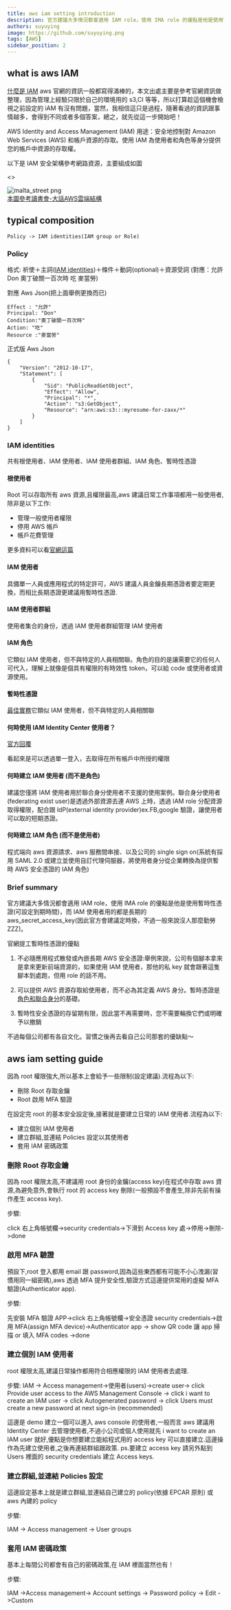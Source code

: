 ```yaml
---
title: aws iam setting introduction
description: 官方建議大多情況都會適用 IAM role，使用 IMA role 的優點是他是使用暫時性憑證(可設定到期時間)，而 IAM 使用者用的都是長期的 aws_secret_access_key(因此官方會建議定時換，不過一般來說沒人那麼勤勞 ZZZ)。
authors: suyuying
image: https://github.com/suyuying.png
tags: [AWS]
sidebar_position: 2
---
```


## what is aws IAM

[什麼是 IAM](https://docs.aws.amazon.com/zh_tw/IAM/latest/UserGuide/service_code_examples.html) aws 官網的資訊一般都寫得滿棒的，本文出處主要是參考官網資訊做整理，因為管理上經驗只限於自己的環境用的 s3,CI 等等，所以打算趁這個機會檢視之前設定的 iAM 有沒有問題，當然，我相信這只是過程，隨著看過的資訊跟事情越多，會得到不同或者多個答案，總之，就先從這一步開始吧！

AWS Identity and Access Management (IAM) 用途：安全地控制對 Amazon Web Services (AWS) 和帳戶資源的存取。使用 IAM 為使用者和角色等身分提供您的帳戶中資源的存取權。

<!--truncate-->

以下是 IAM 安全架構參考網路資源，主要組成如圖

<>

  <div style={{ display: "flex", justifyContent: "center" }}>
    <img
      src={require("./iam-structure.png").default}
      alt="malta_street png"
    />
    
  </div>
  <div className="text-center"><a href="https://hackmd.io/@study-group-aws-book/HkhQ2BlRP" target="_blank" >本圖參考讀書會-大話AWS雲端結構
</a></div>
</>

## typical composition

```
Policy -> IAM identities(IAM group or Role)
```

### Policy

格式: 祈使＋主詞([IAM identities](#iam-identities))＋條件＋動詞(optional)＋資源受詞 (對應：允許 Don 奧丁破關一百次時 吃 麥當勞)

對應 Aws Json(把上面舉例更換而已)

```
Effect : "允許"
Principal: "Don"
Condition:"奧丁破關一百次時"
Action: "吃"
Resource :"麥當勞"
```

正式版 Aws Json

```
{
    "Version": "2012-10-17",
    "Statement": [
        {
            "Sid": "PublicReadGetObject",
            "Effect": "Allow",
            "Principal": "*",
            "Action": "s3:GetObject",
            "Resource": "arn:aws:s3:::myresume-for-zaxx/*"
        }
    ]
}
```

### IAM identities

共有根使用者、IAM 使用者、IAM 使用者群組、IAM 角色、暫時性憑證

#### 根使用者

Root 可以存取所有 aws 資源,且權限最高,aws 建議日常工作事項都用一般使用者,除非是以下工作:

- 管理一般使用者權限
- 停用 AWS 帳戶
- 帳戶花費管理

更多資料可以看[官網這篇](https://docs.aws.amazon.com/accounts/latest/reference/root-user-tasks.html)

#### IAM 使用者

具備單一人員或應用程式的特定許可，AWS 建議人員金鑰長期憑證者要定期更換，而相比長期憑證更建議用暫時性憑證.

#### IAM 使用者群組

使用者集合的身份，透過 IAM 使用者群組管理 IAM 使用者

#### IAM 角色

它類似 IAM 使用者，但不與特定的人員相關聯。角色的目的是讓需要它的任何人可代入，理解上就像是個具有權限的有時效性 token，可以給 code 或使用者或資源使用。

#### 暫時性憑證

[最佳實務](https://docs.aws.amazon.com/zh_tw/IAM/latest/UserGuide/best-practices.html)它類似 IAM 使用者，但不與特定的人員相關聯

#### 何時使用 IAM Identity Center 使用者？

[官方回覆](https://docs.aws.amazon.com/zh_tw/IAM/latest/UserGuide/id.html#id_temp-creds)

看起來是可以透過單一登入，去取得在所有帳戶中所授的權限

#### 何時建立 IAM 使用者 (而不是角色)

建議您僅將 IAM 使用者用於聯合身分使用者不支援的使用案例。聯合身分使用者(federating exist user)是透過外部資源去連 AWS 上時，透過 IAM role 分配資源取得權限，配合跟 ldP(external identity provider)ex.FB,google 驗證，讓使用者可以取的短期憑證。

#### 何時建立 IAM 角色 (而不是使用者)

程式端向 aws 資源請求、aws 服務間串接、以及公司的 single sign on(系統有採用 SAML 2.0 或建立並使用自訂代理伺服器，將使用者身分從企業轉換為提供暫時 AWS 安全憑證的 IAM 角色)

### Brief summary

官方建議大多情況都會適用 IAM role，使用 IMA role 的優點是他是使用暫時性憑證(可設定到期時間)，而 IAM 使用者用的都是長期的 aws_secret_access_key(因此官方會建議定時換，不過一般來說沒人那麼勤勞 ZZZ)。

官網提工暫時性憑證的優點

1. 不必隨應用程式散發或內嵌長期 AWS 安全憑證:舉例來說，公司有個腳本拿來是拿來更新前端資源的，如果使用 IAM 使用者，那他的私 key 就會跟著這隻腳本到處跑，但用 role 的話不用。

2. 可以提供 AWS 資源存取給使用者，而不必為其定義 AWS 身分。暫時憑證是[角色和聯合身分](https://docs.aws.amazon.com/zh_tw/IAM/latest/UserGuide/id_roles.html)的基礎。

3. 暫時性安全憑證的存留期有限，因此當不再需要時，您不需要輪換它們或明確予以撤銷

不過每個公司都有各自文化。習慣之後再去看自己公司那套的優缺點～

## aws iam setting guide

因為 root 權限強大,所以基本上會給予一些限制(設定建議).流程為以下:

- 刪除 Root 存取金鑰
- Root 啟用 MFA 驗證

在設定完 root 的基本安全設定後,接著就是要建立日常的 IAM 使用者.流程為以下:

- 建立個別 IAM 使用者
- 建立群組,並連結 Policies 設定以其使用者
- 套用 IAM 密碼政策

### 刪除 Root 存取金鑰

因為 root 權限太高,不建議用 root 身份的金鑰(access key)在程式中存取 aws 資源,為避免意外,會執行 root 的 access key 刪除(一般預設不會產生,除非先前有操作產生 access key).

步驟:

click 右上角帳號欄->security credentials->下滑到 Access key 處->停用->刪除->done

### 啟用 MFA 驗證

預設下,root 登入都用 email 跟 password,因為這些東西都有可能不小心洩漏(習慣用同一組密碼),aws 透過 MFA 提升安全性,驗證方式這邊提供常用的虛擬 MFA 驗證(Authenticator app).

步驟:

先安裝 MFA 驗證 APP->click 右上角帳號欄->安全憑證 security credentials->啟用 MFA(assign MFA device)->Authenticator app -> show QR code 讓 app 掃描 or 填入 MFA codes ->done

### 建立個別 IAM 使用者

root 權限太高,建議日常操作都用符合相應權限的 IAM 使用者去處理.

步驟:
IAM -> Access management->使用者(users)->create user-> click Provide user access to the AWS Management Console -> click i want to create an IAM user -> click Autogenerated password -> click Users must create a new password at next sign-in (recommended)

這邊是 demo 建立一個可以進入 aws console 的使用者,一般而言 aws 建議用 Identity Center 去管理使用者,不過小公司或個人使用就先 i want to create an IAM user 就好,優點是你想要建立能給程式用的 access key 可以直接建立.這邊操作為先建立使用者,之後再連結群組跟政策. ps.要建立 access key 請另外點到 Users 裡面的 security credentials 建立 Access keys.

### 建立群組,並連結 Policies 設定

這邊設定基本上就是建立群組,並連結自己建立的 policy(依據 EPCAR 原則) 或 aws 內建的 policy

步驟:

IAM -> Access management -> User groups

### 套用 IAM 密碼政策

基本上每間公司都會有自己的密碼政策,在 IAM 裡面當然也有！

步驟:

IAM ->Access management-> Account settings -> Password policy -> Edit ->Custom
